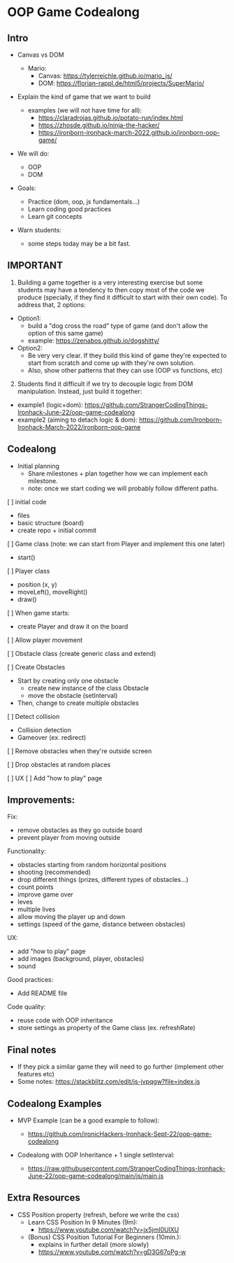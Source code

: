
# OOP Game Codealong

<!--

Time estimation: 6-10h

-->





## Intro 

- Canvas vs DOM

  - Mario:
    - Canvas: https://tylerreichle.github.io/mario_js/
    - DOM: https://florian-rappl.de/html5/projects/SuperMario/




- Explain the kind of game that we want to build
  - examples (we will not have time for all): 
    - https://claradrojas.github.io/potato-run/index.html
    - https://zhosde.github.io/ninja-the-hacker/
    - https://ironborn-ironhack-march-2022.github.io/ironborn-oop-game/



- We will do:
  - OOP
  - DOM



- Goals:
  - Practice (dom, oop, js fundamentals...)
  - Learn coding good practices 
  - Learn git concepts 


- Warn students: 
  - some steps today may be a bit fast.


## IMPORTANT

1. Building a game together is a very interesting exercise but some students may have a tendency to then copy most of the code we produce (specially, if they find it difficult to start with their own code). To address that, 2 options:
  - Option1: 
    - build a "dog cross the road" type of game (and don't allow the option of this same game)
    - example: https://zenabos.github.io/dogshitty/
  - Option2: 
    - Be very very clear. If they build this kind of game they're expected to start from scratch and come up with they're own solution.
    - Also, show other patterns that they can use (OOP vs functions, etc)


2. Students find it difficult if we try to decouple logic from DOM manipulation. Instead, just build it together:
  - example1 (logic+dom): https://github.com/StrangerCodingThings-Ironhack-June-22/oop-game-codealong
  - example2 (aiming to detach logic & dom): https://github.com/Ironborn-Ironhack-March-2022/ironborn-oop-game



## Codealong

- Initial planning 
  - Share milestones + plan together how we can implement each milestone.
  - note: once we start coding we will probably follow different paths.


<!--

@Luis:
- first share with them the milestones / goals
- then do the planning together with students.


Milestone 1: user can move the player left/right

Milestone 2: obstacles appearing in the UI + obstacles move + we detect if there's a collision
  
  (note: for this milestone, it's ok if obstacles appear always at the same position)

Milestone 3: make the game more interesting & fix bugs
  - random position for obstacles
  - prevent player from going outside

-->



[ ] initial code
  - files
  - basic structure (board)
  - create repo + initial commit

[ ] Game class (note: we can start from Player and implement this one later)
  - start()

[ ] Player class
  - position (x, y)
  - moveLeft(), moveRight()
  - draw()

[ ] When game starts:
  - create Player and draw it on the board

[ ] Allow player movement

[ ] Obstacle class (create generic class and extend)

[ ] Create Obstacles
  - Start by creating only one obstacle
    - create new instance of the class Obstacle
    - move the obstacle (setInterval)
  - Then, change to create multiple obstacles

[ ] Detect collision
  - Collision detection
  - Gameover (ex. redirect)

  <!--

  @Luis: 

  gameover functionality (ex. redirect to gameover.html)

  -->

[ ] Remove obstacles when they're outside screen

[ ] Drop obstacles at random places

[ ] UX
  [ ] Add "how to play" page


## Improvements:

Fix:
- remove obstacles as they go outside board
- prevent player from moving outside

Functionality:
- obstacles starting from random horizontal positions
- shooting (recommended)
- drop different things (prizes, different types of obstacles...)
- count points
- improve game over
- leves
- multiple lives
- allow moving the player up and down
- settings (speed of the game, distance between obstacles)

UX:
- add "how to play" page
- add images (background, player, obstacles)
- sound


Good practices:
- Add README file

Code quality:
- reuse code with OOP inheritance 
- store settings as property of the Game class (ex. refreshRate)



## Final notes
- If they pick a similar game they will need to go further (implement other features etc)
- Some notes: https://stackblitz.com/edit/js-jvpqgw?file=index.js



## Codealong Examples

- MVP Example (can be a good example to follow):
  - https://github.com/ironicHackers-Ironhack-Sept-22/oop-game-codealong

- Codealong with OOP Inheritance + 1 single setInterval:
  - https://raw.githubusercontent.com/StrangerCodingThings-Ironhack-June-22/oop-game-codealong/main/js/main.js


## Extra Resources

- CSS Position property (refresh, before we write the css)
  - Learn CSS Position In 9 Minutes (9m): 
      <!-- @Luis: for the game, the first 6min. are enough (the other 3 min are useful: fixed, sticky) -->
    - https://www.youtube.com/watch?v=jx5jmI0UlXU
  - (Bonus) CSS Position Tutorial For Beginners (10min.): 
    - explains in further detail (more slowly)
    - https://www.youtube.com/watch?v=gD3G67oPg-w


